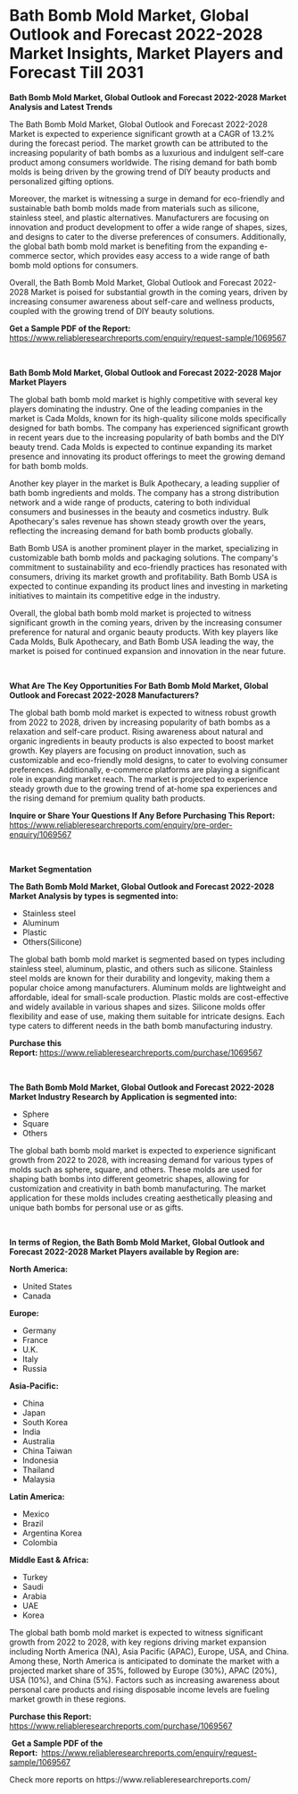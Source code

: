 <p><h1>Bath Bomb Mold Market, Global Outlook and Forecast 2022-2028 Market Insights, Market Players and Forecast Till 2031</h1></p><p><strong>Bath Bomb Mold Market, Global Outlook and Forecast 2022-2028 Market Analysis and Latest Trends</strong></p>
<p><p>The Bath Bomb Mold Market, Global Outlook and Forecast 2022-2028 Market is expected to experience significant growth at a CAGR of 13.2% during the forecast period. The market growth can be attributed to the increasing popularity of bath bombs as a luxurious and indulgent self-care product among consumers worldwide. The rising demand for bath bomb molds is being driven by the growing trend of DIY beauty products and personalized gifting options.</p><p>Moreover, the market is witnessing a surge in demand for eco-friendly and sustainable bath bomb molds made from materials such as silicone, stainless steel, and plastic alternatives. Manufacturers are focusing on innovation and product development to offer a wide range of shapes, sizes, and designs to cater to the diverse preferences of consumers. Additionally, the global bath bomb mold market is benefiting from the expanding e-commerce sector, which provides easy access to a wide range of bath bomb mold options for consumers.</p><p>Overall, the Bath Bomb Mold Market, Global Outlook and Forecast 2022-2028 Market is poised for substantial growth in the coming years, driven by increasing consumer awareness about self-care and wellness products, coupled with the growing trend of DIY beauty solutions.</p></p>
<p><strong>Get a Sample PDF of the Report:&nbsp;</strong> <a href="https://www.reliableresearchreports.com/enquiry/request-sample/1069567">https://www.reliableresearchreports.com/enquiry/request-sample/1069567</a></p>
<p>&nbsp;</p>
<p><strong>Bath Bomb Mold Market, Global Outlook and Forecast 2022-2028 Major Market Players</strong></p>
<p><p>The global bath bomb mold market is highly competitive with several key players dominating the industry. One of the leading companies in the market is Cada Molds, known for its high-quality silicone molds specifically designed for bath bombs. The company has experienced significant growth in recent years due to the increasing popularity of bath bombs and the DIY beauty trend. Cada Molds is expected to continue expanding its market presence and innovating its product offerings to meet the growing demand for bath bomb molds.</p><p>Another key player in the market is Bulk Apothecary, a leading supplier of bath bomb ingredients and molds. The company has a strong distribution network and a wide range of products, catering to both individual consumers and businesses in the beauty and cosmetics industry. Bulk Apothecary's sales revenue has shown steady growth over the years, reflecting the increasing demand for bath bomb products globally.</p><p>Bath Bomb USA is another prominent player in the market, specializing in customizable bath bomb molds and packaging solutions. The company's commitment to sustainability and eco-friendly practices has resonated with consumers, driving its market growth and profitability. Bath Bomb USA is expected to continue expanding its product lines and investing in marketing initiatives to maintain its competitive edge in the industry.</p><p>Overall, the global bath bomb mold market is projected to witness significant growth in the coming years, driven by the increasing consumer preference for natural and organic beauty products. With key players like Cada Molds, Bulk Apothecary, and Bath Bomb USA leading the way, the market is poised for continued expansion and innovation in the near future.</p></p>
<p>&nbsp;</p>
<p><strong>What Are The Key Opportunities For Bath Bomb Mold Market, Global Outlook and Forecast 2022-2028 Manufacturers?</strong></p>
<p><p>The global bath bomb mold market is expected to witness robust growth from 2022 to 2028, driven by increasing popularity of bath bombs as a relaxation and self-care product. Rising awareness about natural and organic ingredients in beauty products is also expected to boost market growth. Key players are focusing on product innovation, such as customizable and eco-friendly mold designs, to cater to evolving consumer preferences. Additionally, e-commerce platforms are playing a significant role in expanding market reach. The market is projected to experience steady growth due to the growing trend of at-home spa experiences and the rising demand for premium quality bath products.</p></p>
<p><strong>Inquire or Share Your Questions If Any Before Purchasing This Report:</strong> <a href="https://www.reliableresearchreports.com/enquiry/pre-order-enquiry/1069567">https://www.reliableresearchreports.com/enquiry/pre-order-enquiry/1069567</a></p>
<p>&nbsp;</p>
<p><strong>Market Segmentation</strong></p>
<p><strong>The Bath Bomb Mold Market, Global Outlook and Forecast 2022-2028 Market Analysis by types is segmented into:</strong></p>
<p><ul><li>Stainless steel</li><li>Aluminum</li><li>Plastic</li><li>Others(Silicone)</li></ul></p>
<p><p>The global bath bomb mold market is segmented based on types including stainless steel, aluminum, plastic, and others such as silicone. Stainless steel molds are known for their durability and longevity, making them a popular choice among manufacturers. Aluminum molds are lightweight and affordable, ideal for small-scale production. Plastic molds are cost-effective and widely available in various shapes and sizes. Silicone molds offer flexibility and ease of use, making them suitable for intricate designs. Each type caters to different needs in the bath bomb manufacturing industry.</p></p>
<p><strong>Purchase this Report:&nbsp;</strong><a href="https://www.reliableresearchreports.com/purchase/1069567">https://www.reliableresearchreports.com/purchase/1069567</a></p>
<p>&nbsp;</p>
<p><strong>The Bath Bomb Mold Market, Global Outlook and Forecast 2022-2028 Market Industry Research by Application is segmented into:</strong></p>
<p><ul><li>Sphere</li><li>Square</li><li>Others</li></ul></p>
<p><p>The global bath bomb mold market is expected to experience significant growth from 2022 to 2028, with increasing demand for various types of molds such as sphere, square, and others. These molds are used for shaping bath bombs into different geometric shapes, allowing for customization and creativity in bath bomb manufacturing. The market application for these molds includes creating aesthetically pleasing and unique bath bombs for personal use or as gifts.</p></p>
<p>&nbsp;</p>
<p><strong>In terms of Region, the Bath Bomb Mold Market, Global Outlook and Forecast 2022-2028 Market Players available by Region are:</strong></p>
<p>
    <p> <strong> North America: </strong>
        <ul>
            <li>United States</li>
            <li>Canada</li>
        </ul>
        </p> 
    <p> <strong> Europe: </strong>
        <ul>
            <li>Germany</li>
            <li>France</li>
            <li>U.K.</li>
            <li>Italy</li>
            <li>Russia</li>
        </ul>
        </p> 
    <p> <strong> Asia-Pacific: </strong>
        <ul>
            <li>China</li>
            <li>Japan</li>
            <li>South Korea</li>
            <li>India</li>
            <li>Australia</li>
            <li>China Taiwan</li>
            <li>Indonesia</li>
            <li>Thailand</li>
            <li>Malaysia</li>
        </ul>
        </p> 
    <p> <strong> Latin America: </strong>
        <ul>
            <li>Mexico</li>
            <li>Brazil</li>
            <li>Argentina Korea</li>
            <li>Colombia</li>
        </ul>
        </p> 
    <p> <strong> Middle East & Africa: </strong>
        <ul>
            <li>Turkey</li>
            <li>Saudi</li>
            <li>Arabia</li>
            <li>UAE</li>
            <li>Korea</li>
        </ul>
    </p>
    </p>
<p><p>The global bath bomb mold market is expected to witness significant growth from 2022 to 2028, with key regions driving market expansion including North America (NA), Asia Pacific (APAC), Europe, USA, and China. Among these, North America is anticipated to dominate the market with a projected market share of 35%, followed by Europe (30%), APAC (20%), USA (10%), and China (5%). Factors such as increasing awareness about personal care products and rising disposable income levels are fueling market growth in these regions.</p></p>
<p><strong>Purchase this Report: </strong><a href="https://www.reliableresearchreports.com/purchase/1069567">https://www.reliableresearchreports.com/purchase/1069567</a></p>
<p>&nbsp;<strong>Get a Sample PDF of the Report:&nbsp;&nbsp;</strong><a href="https://www.reliableresearchreports.com/enquiry/request-sample/1069567">https://www.reliableresearchreports.com/enquiry/request-sample/1069567</a></p>
<p><strong></strong></p>
<p>Check more reports on https://www.reliableresearchreports.com/</p>